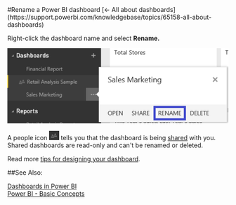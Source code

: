 <properties pageTitle="Rename a Power BI dashboard" description="Rename a Power BI dashboard" services="powerbi" documentationCenter="" authors="v-anpasi" manager="mblythe" editor=""/>
<tags ms.service="powerbi" ms.devlang="NA" ms.topic="article" ms.tgt_pltfrm="NA" ms.workload="powerbi" ms.date="06/26/2015" ms.author="v-anpasi"/>
#Rename a Power BI dashboard
[← All about dashboards](https://support.powerbi.com/knowledgebase/topics/65158-all-about-dashboards)

Right-click the dashboard name and select **Rename.**

![](media/powerbi-service-rename-a-dashboard/rename-a-dataset.png)

A people icon ![](media/powerbi-service-rename-a-dashboard/people-icon.png) tells you that the dashboard is being [shared](http://support.powerbi.com/knowledgebase/articles/431008-share-a-dashboard) with you.  Shared dashboards are read-only and can't be renamed or deleted.

Read more [tips for designing your dashboard](http://support.powerbi.com/knowledgebase/articles/433616-tips-for-designing-a-great-dashboard).

##See Also:

[Dashboards in Power BI](http://support.powerbi.com/knowledgebase/articles/424868-dashboards-in-power-bi)  
[Power BI - Basic Concepts](http://support.powerbi.com/knowledgebase/articles/487029-power-bi-preview-basic-concepts)